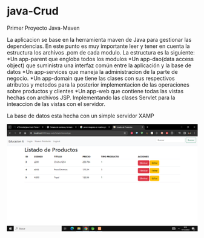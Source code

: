 # java-Crud
Primer Proyecto Java-Maven

La aplicacion se base en la herramienta maven de Java para gestionar las dependencias. En este punto es muy importante leer y tener 
en cuenta la estructura los archivos .pom de cada modulo.
La estructura es la siguiente: 
  *Un app-parent que engloba todos los modulos
  *Un app-dao(data access object) que suministra una interfaz común entre la aplicación y la base de datos
  *Un app-services que maneja la administracion de la parte de negocio.
  *Un app-domain que tiene las clases con sus respectivos atributos y metodos para la posterior implementacion
  de las operaciones sobre productos y clientes
  *Un app-web que contiene todas las vistas hechas con archivos JSP. Implementando las clases Servlet para la inteaccion de las vistas
  con el servidor.

La base de datos esta hecha con un simple servidor XAMP

![imagenes Productos](https://github.com/a73heredia/java-Crud/blob/main/listadoProductos.png)
